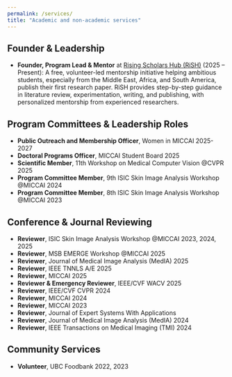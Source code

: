 ```yaml
---
permalink: /services/
title: "Academic and non-academic services"
---
```


## **Founder & Leadership**  
- **Founder, Program Lead & Mentor** at [Rising Scholars Hub (RiSH)](https://risingsh.github.io/website/) (2025 – Present):   A free, volunteer-led mentorship initiative helping ambitious students, especially from the Middle East, Africa, and South America, publish their first research paper. RiSH provides step-by-step guidance in literature review, experimentation, writing, and publishing, with personalized mentorship from experienced researchers.
 

## **Program Committees & Leadership Roles**
- **Public Outreach and Membership Officer**, Women in MICCAI 2025-2027  
- **Doctoral Programs Officer**, MICCAI Student Board 2025  
- **Scientific Member**, 11th Workshop on Medical Computer Vision @CVPR 2025  
- **Program Committee Member**, 9th ISIC Skin Image Analysis Workshop @MICCAI 2024  
- **Program Committee Member**, 8th ISIC Skin Image Analysis Workshop @MICCAI 2023
  
## **Conference & Journal Reviewing**
- **Reviewer**, ISIC Skin Image Analysis Workshop @MICCAI 2023, 2024, 2025
- **Reviewer**, MSB EMERGE Workshop @MICCAI 2025
- **Reviewer**, Journal of Medical Image Analysis (MedIA) 2025
- **Reviewer**, IEEE TNNLS A/E 2025
- **Reviewer**, MICCAI 2025   
- **Reviewer & Emergency Reviewer**, IEEE/CVF WACV 2025
- **Reviewer**, IEEE/CVF CVPR 2024
- **Reviewer**, MICCAI 2024
- **Reviewer**, MICCAI 2023
- **Reviewer**, Journal of Expert Systems With Applications  
- **Reviewer**, Journal of Medical Image Analysis (MedIA) 2024 
- **Reviewer**, IEEE Transactions on Medical Imaging (TMI) 2024

## **Community Services**
- **Volunteer**, UBC Foodbank 2022, 2023
